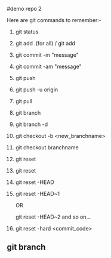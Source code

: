 #demo repo 2

Here are git commands to remember:-

1. git status
2. git add .(for all) / git add <filename>
3. git commit -m "message"
4. git commit -am "message"
5. git push
6. git push -u origin <branchname>
7. git pull
8. git branch
9. git branch -d
10. git checkout -b <new_branchname>
11. git checkout branchname
12. git reset
13. git reset <filename>

14. git reset -HEAD

15. git reset -HEAD~1 

      OR
    
    git reset -HEAD~2 and so on...

16. git reset -hard <commit_code>

## git branch 